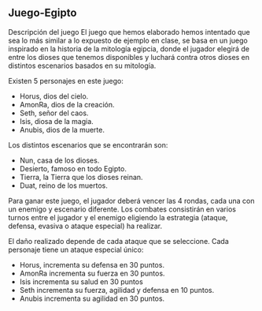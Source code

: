 ## Juego-Egipto
Descripción del juego
El juego que hemos elaborado hemos intentado que sea lo más similar a lo
expuesto de ejemplo en clase, se basa en un juego inspirado en la historia
de la mitología egipcia, donde el jugador elegirá de entre los dioses que
tenemos disponibles y luchará contra otros dioses en distintos escenarios
basados en su mitología.

Existen 5 personajes en este juego:
- Horus, dios del cielo.
- AmonRa, dios de la creación.
- Seth, señor del caos.
- Isis, diosa de la magia.
- Anubis, dios de la muerte.

Los distintos escenarios que se encontrarán son:
- Nun, casa de los dioses.
- Desierto, famoso en todo Egipto.
- Tierra, la Tierra que los dioses reinan.
- Duat, reino de los muertos.

Para ganar este juego, el jugador deberá vencer las 4 rondas, cada una
con un enemigo y escenario diferente.
Los combates consistirán en varios turnos entre el jugador y el enemigo
eligiendo la estrategia (ataque, defensa, evasiva o ataque especial) ha
realizar.

El daño realizado depende de cada ataque que se seleccione.
Cada personaje tiene un ataque especial único:
- Horus, incrementa su defensa en 30 puntos.
- AmonRa incrementa su fuerza en 30 puntos.
- Isis incrementa su salud en 30 puntos
- Seth incrementa su fuerza, agilidad y defensa en 10 puntos.
- Anubis incrementa su agilidad en 30 puntos.
